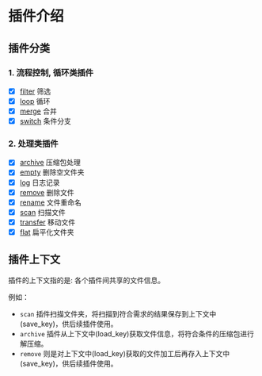 # 插件介绍

## 插件分类

### 1. 流程控制, 循环类插件

+ [X] [filter](../auto_unpack/plugin/control/filter.py) 筛选
+ [X] [loop](../auto_unpack/plugin/control/loop.py) 循环
+ [X] [merge](../auto_unpack/plugin/control/merge.py) 合并
+ [X] [switch](../auto_unpack/plugin/control/switch.py) 条件分支

### 2. 处理类插件

+ [x] [archive](../auto_unpack/plugin/archive.py) 压缩包处理
+ [x] [empty](../auto_unpack/plugin/empty.py) 删除空文件夹
+ [x] [log](../auto_unpack/plugin/log.py) 日志记录
+ [x] [remove](../auto_unpack/plugin/remove.py) 删除文件
+ [x] [rename](../auto_unpack/plugin/rename.py) 文件重命名
+ [x] [scan](../auto_unpack/plugin/scan.py) 扫描文件
+ [x] [transfer](../auto_unpack/plugin/transfer.py) 移动文件
+ [x] [flat](../auto_unpack/plugin/flat.py) 扁平化文件夹

## 插件上下文

插件的上下文指的是: 各个插件间共享的文件信息。

例如：

- `scan` 插件扫描文件夹，将扫描到符合需求的结果保存到上下文中(save_key)，供后续插件使用。
- `archive` 插件从上下文中(load_key)获取文件信息，将符合条件的压缩包进行解压缩。
- `remove` 则是对上下文中(load_key)获取的文件加工后再存入上下文中(save_key)，供后续插件使用。